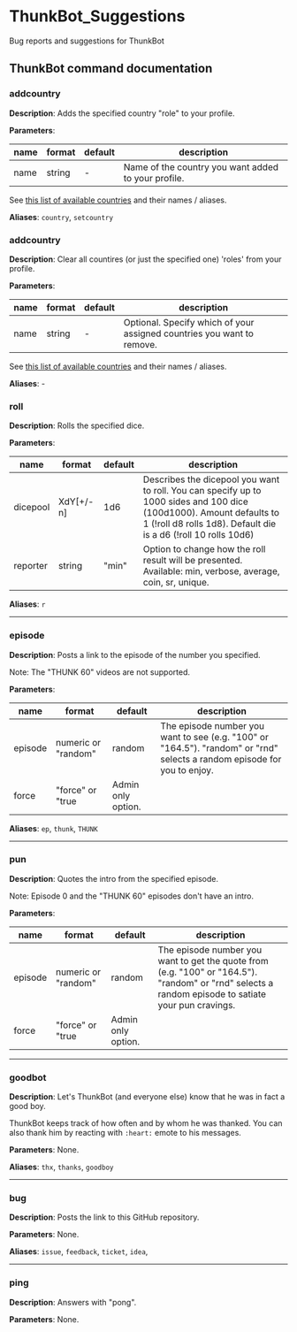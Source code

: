 # ThunkBot_Suggestions
Bug reports and suggestions for ThunkBot

## ThunkBot command documentation

### addcountry

**Description**: Adds the specified country "role" to your profile.

**Parameters**:

| name | format | default | description |
|---|---|---|---|
| name | string | - | Name of the country you want added to your profile.

See [this list of available countries](./CountryHelp.md) and their names / aliases.

**Aliases**: `country`, `setcountry`

### addcountry

**Description**: Clear all countires (or just the specified one) 'roles' from your profile.

**Parameters**:

| name | format | default | description |
|---|---|---|---|
| name | string | - | Optional. Specify which of your assigned countries you want to remove.

See [this list of available countries](./CountryHelp.md) and their names / aliases.

**Aliases**: -

### roll

**Description**: Rolls the specified dice.

**Parameters**:

| name | format | default | description |
|---|---|---|---|
| dicepool | XdY\[+/-n\] | 1d6 | Describes the dicepool you want to roll. You can specify up to 1000 sides and 100 dice (100d1000). Amount defaults to 1 (!roll d8 rolls 1d8). Default die is a d6 (!roll 10 rolls 10d6)
| reporter | string | "min" | Option to change how the roll result will be presented. Available: min, verbose, average, coin, sr, unique.

**Aliases**: `r`

---
### episode

**Description**: Posts a link to the episode of the number you specified.

Note: The "THUNK 60" videos are not supported.

**Parameters**:

| name | format | default | description |
|---|---|---|---|
| episode | numeric or "random" | random | The episode number you want to see (e.g. "100" or "164.5"). "random" or "rnd" selects a random episode for you to enjoy.
| force | "force" or "true | Admin only option. | 

**Aliases**: `ep`, `thunk`, `THUNK`

---
### pun

**Description**: Quotes the intro from the specified episode.

Note: Episode 0 and the "THUNK 60" episodes don't have an intro. 

**Parameters**:

| name | format | default | description |
|---|---|---|---|
| episode | numeric or "random" | random | The episode number you want to get the quote from (e.g. "100" or "164.5"). "random" or "rnd" selects a random episode to satiate your pun cravings.
| force | "force" or "true | Admin only option. | 

---
### goodbot

**Description**: Let's ThunkBot (and everyone else) know that he was in fact a good boy.  

ThunkBot keeps track of how often and by whom he was thanked. You can also thank him by reacting with `:heart:` emote to his messages.

**Parameters**: None.

**Aliases**: `thx`, `thanks`, `goodboy`

---
### bug

**Description**: Posts the link to this GitHub repository.

**Parameters**: None.

**Aliases**: `issue`, `feedback`, `ticket`, `idea`,

---
### ping

**Description**: Answers with "pong".

**Parameters**: None.
